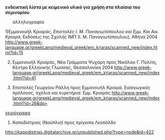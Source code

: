 
<b>ενδεικτική λίστα με κειμενικό υλικό για χρήση στα πλαίσια του σεμιναρίου </b>


<ul>αλληλογραφία </ul>

1)Εμμανουήλ Κριαράς, <i> Επιστολές Ι. Μ. Παναγιωτόπουλου και Εμμ. Και Αικ. Κριαρά</i>, Εκδόσεις της Σχολής ΙΜΠ (Ι. Μ. Παναγιωτόπουλου), 
Αθήνα 2004
http://www.greek-language.gr/greekLang/medieval_greek/em_kriaras/scanned_new/index.html?id=15

2) Εμμανουήλ Κριαράς, Νέα Γράμματα Ψυχάρη προς Νικόλαο Γ. Πολίτη, Kέντρο Ελληνικής Γλώσσας, Θεσσαλονίκη 2004
http://www.greek-language.gr/greekLang/medieval_greek/em_kriaras/scanned_new/index.html?id=41

3) Επιστολές Γεωργίου Ράλλη προς Εμμανουήλ Κριαρά. Εισαγωγικός πρόλογος, σχόλια και ευρετήρια: Εμμ. Κριαράς
http://www.greek-language.gr/greekLang/medieval_greek/em_kriaras/scanned_new/index.html?id=26&dq= 



<u>χειρόγραφα </u>

1) Καποδίστριας (Ναύπλιο) προς πρίγκιπα Λεοπόλδο

http://kapodistrias.digitalarchive.gr/unpublished.php?type=node&id=422

